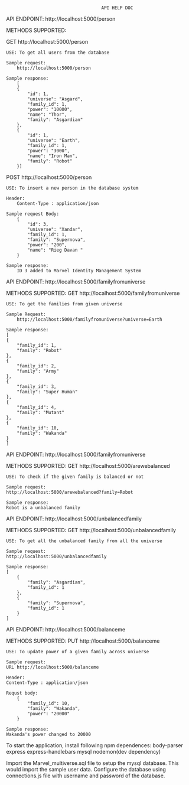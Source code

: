                                         API HELP DOC
API ENDPOINT:
http://localhost:5000/person

METHODS SUPPORTED:

GET http://localhost:5000/person

    USE: To get all users from the database

    Sample request:
        http://localhost:5000/person

    Sample response:
        [
        {
            "id": 1,
            "universe": "Asgard",
            "family_id": 1,
            "power": "10000",
            "name": "Thor",
            "family": "Asgardian"
        },
        {
            "id": 1,
            "universe": "Earth",
            "family_id": 1,
            "power": "3000",
            "name": "Iron Man",
            "family": "Robot"
        }]


POST http://localhost:5000/person

    USE: To insert a new person in the database system

    Header:
        Content-Type : application/json

    Sample request Body:
        {
            "id": 3,
            "universe": "Xandar",
            "family_id": 1,
            "family": "Supernova",
            "power": "200",
            "name": "Rieg Davan "
        }

    Sample resposne:
        ID 3 added to Marvel Identity Management System


API ENDPOINT:
http://localhost:5000/familyfromuniverse

METHODS SUPPORTED:
    GET http://localhost:5000/familyfromuniverse
    
    USE: To get the families from given universe

    Sample Request:
        http://localhost:5000/familyfromuniverse?universe=Earth
    
    Sample response:
    [
    {
        "family_id": 1,
        "family": "Robot"
    },
    {
        "family_id": 2,
        "family": "Army"
    },
    {
        "family_id": 3,
        "family": "Super Human"
    },
    {
        "family_id": 4,
        "family": "Mutant"
    },
    {
        "family_id": 10,
        "family": "Wakanda"
    }
    ]
API ENDPOINT:
http://localhost:5000/familyfromuniverse

METHODS SUPPORTED:
    GET http://localhost:5000/arewebalanced

    USE: To check if the given family is balanced or not

    Sample request:
    http://localhost:5000/arewebalanced?family=Robot

    Sample response:
    Robot is a unbalanced family


API ENDPOINT:
http://localhost:5000/unbalancedfamily

METHODS SUPPORTED:
    GET http://localhost:5000/unbalancedfamily

    USE: To get all the unbalanced family from all the universe

    Sample request:
    http://localhost:5000/unbalancedfamily

    Sample response:
    [
        {
            "family": "Asgardian",
            "family_id": 1
        },
        {
            "family": "Supernova",
            "family_id": 1
        }
    ]

API ENDPOINT:
http://localhost:5000/balanceme

METHODS SUPPORTED:
    PUT http://localhost:5000/balanceme

    USE: To update power of a given family across universe

    Sample request:
    URL http://localhost:5000/balanceme

    Header: 
    Content-Type : application/json

    Requst body:
        {
            "family_id": 10,
            "family": "Wakanda",
            "power": "20000"
        }

    Sample response:
    Wakanda's power changed to 20000


To start the application, install following npm dependences:
    body-parser
    express
    express-handlebars
    mysql
    nodemon(dev dependency)

Import the Marvel_multiverse.sql file to setup the mysql database. This would import the sample user data.
Configure the database using connections.js file with username and password of the database.

